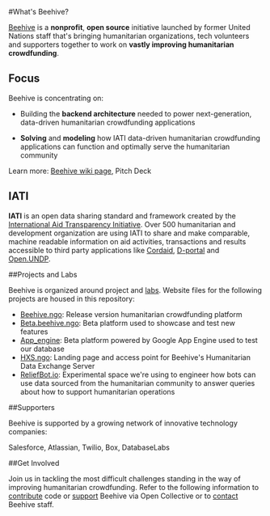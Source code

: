 #What's Beehive?

[Beehive](http://beehive.ngo) is a **nonprofit**, **open source** initiative launched by former United Nations staff that's bringing humanitarian organizations, tech volunteers and supporters together to work on **vastly improving humanitarian crowdfunding**.

## Focus

Beehive is concentrating on:

- Building the **backend architecture** needed to power next-generation, data-driven humanitarian crowdfunding applications

- **Solving** and **modeling** how IATI data-driven humanitarian crowdfunding applications can function and optimally serve the humanitarian community

Learn more: [Beehive wiki page](https://github.com/BeehiveNGO/Beehive/wiki/Beehive-Initiative), Pitch Deck

## IATI

**IATI** is an open data sharing standard and framework created by the [International Aid Transparency Initiative](http://iatistandard.org). Over 500 humanitarian and development organization are using IATI to share and make comparable, machine readable information on aid activities, transactions and results accessible to third party applications like [Cordaid](https://www.cordaid.org/en/projects/), [D-portal](http://d-portal.org/) and [Open.UNDP](http://open.undp.org/#2016).

##Projects and Labs

Beehive is organized around project and [labs](). Website files for the following projects are housed in this repository:

- [Beehive.ngo](): Release version humanitarian crowdfunding platform
- [Beta.beehive.ngo](): Beta platform used to showcase and test new features 
- [App_engine](): Beta platform powered by Google App Engine used to test our database
- [HXS.ngo](): Landing page and access point for Beehive's Humanitarian Data Exchange Server
- [ReliefBot.io](): Experimental space we're using to engineer how bots can use data sourced from the humanitarian community to answer queries about how to support humanitarian operations

##Supporters

Beehive is supported by a growing network of innovative technology companies:

Salesforce, Atlassian, Twilio, Box, DatabaseLabs


##Get Involved

Join us in tackling the most difficult challenges standing in the way of improving humanitarian crowdfunding. Refer to the following information to [contribute]() code or [support](https://opencollective.com/beehive) Beehive via Open Collective or to [contact]() Beehive staff.
